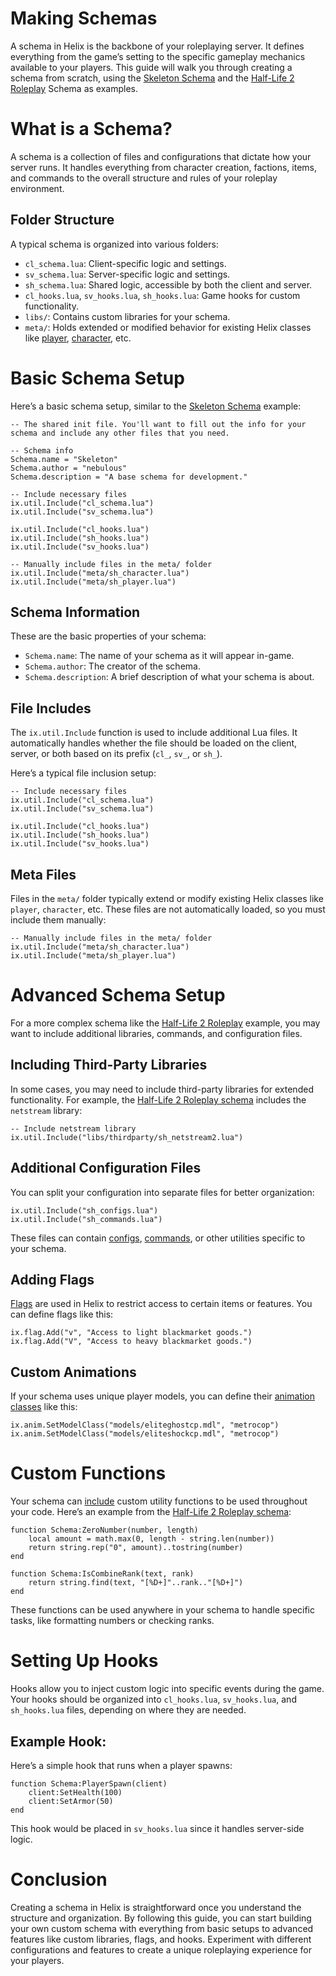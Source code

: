 # Making Schemas

A schema in Helix is the backbone of your roleplaying server. It defines everything from the game’s setting to the specific gameplay mechanics available to your players. This guide will walk you through creating a schema from scratch, using the [Skeleton Schema](https://github.com/NebulousCloud/helix-skeleton/tree/master) and the [Half-Life 2 Roleplay](https://github.com/NebulousCloud/helix-hl2rp/tree/master) Schema as examples.

# What is a Schema?

A schema is a collection of files and configurations that dictate how your server runs. It handles everything from character creation, factions, items, and commands to the overall structure and rules of your roleplay environment.

## Folder Structure

A typical schema is organized into various folders:

- `cl_schema.lua`: Client-specific logic and settings.
- `sv_schema.lua`: Server-specific logic and settings.
- `sh_schema.lua`: Shared logic, accessible by both the client and server.
- `cl_hooks.lua`, `sv_hooks.lua`, `sh_hooks.lua`: Game hooks for custom functionality.
- `libs/`: Contains custom libraries for your schema.
- `meta/`: Holds extended or modified behavior for existing Helix classes like [player](https://project-ordinance.com/helix/documentation/classes/player/), [character](https://project-ordinance.com/helix/documentation/classes/character/), etc.

# Basic Schema Setup

Here’s a basic schema setup, similar to the [Skeleton Schema](https://github.com/NebulousCloud/helix-skeleton/tree/master) example:

```
-- The shared init file. You'll want to fill out the info for your schema and include any other files that you need.

-- Schema info
Schema.name = "Skeleton"
Schema.author = "nebulous"
Schema.description = "A base schema for development."

-- Include necessary files
ix.util.Include("cl_schema.lua")
ix.util.Include("sv_schema.lua")

ix.util.Include("cl_hooks.lua")
ix.util.Include("sh_hooks.lua")
ix.util.Include("sv_hooks.lua")

-- Manually include files in the meta/ folder
ix.util.Include("meta/sh_character.lua")
ix.util.Include("meta/sh_player.lua")
```

## Schema Information

These are the basic properties of your schema:

- `Schema.name`: The name of your schema as it will appear in-game.
- `Schema.author`: The creator of the schema.
- `Schema.description`: A brief description of what your schema is about.

## File Includes

The `ix.util.Include` function is used to include additional Lua files. It automatically handles whether the file should be loaded on the client, server, or both based on its prefix (`cl_`, `sv_`, or `sh_`).

Here’s a typical file inclusion setup:

```
-- Include necessary files
ix.util.Include("cl_schema.lua")
ix.util.Include("sv_schema.lua")

ix.util.Include("cl_hooks.lua")
ix.util.Include("sh_hooks.lua")
ix.util.Include("sv_hooks.lua")
```

## Meta Files

Files in the `meta/` folder typically extend or modify existing Helix classes like `player`, `character`, etc. These files are not automatically loaded, so you must include them manually:

```
-- Manually include files in the meta/ folder
ix.util.Include("meta/sh_character.lua")
ix.util.Include("meta/sh_player.lua")
```

# Advanced Schema Setup

For a more complex schema like the [Half-Life 2 Roleplay](https://github.com/NebulousCloud/helix-hl2rp/tree/master) example, you may want to include additional libraries, commands, and configuration files.

## Including Third-Party Libraries

In some cases, you may need to include third-party libraries for extended functionality. For example, the [Half-Life 2 Roleplay schema](https://github.com/NebulousCloud/helix-hl2rp/tree/master) includes the `netstream` library:

```
-- Include netstream library
ix.util.Include("libs/thirdparty/sh_netstream2.lua")
```

## Additional Configuration Files

You can split your configuration into separate files for better organization:

```
ix.util.Include("sh_configs.lua")
ix.util.Include("sh_commands.lua")
```

These files can contain [configs](https://project-ordinance.com/helix/documentation/libraries/ix.config/), [commands](https://project-ordinance.com/helix/documentation/libraries/ix.command/), or other utilities specific to your schema.

## Adding Flags

[Flags](https://project-ordinance.com/helix/documentation/libraries/ix.flag/#ix.flag.Add) are used in Helix to restrict access to certain items or features. You can define flags like this:

```
ix.flag.Add("v", "Access to light blackmarket goods.")
ix.flag.Add("V", "Access to heavy blackmarket goods.")
```

## Custom Animations

If your schema uses unique player models, you can define their [animation classes](https://project-ordinance.com/helix/documentation/libraries/ix.anim/) like this:

```
ix.anim.SetModelClass("models/eliteghostcp.mdl", "metrocop")
ix.anim.SetModelClass("models/eliteshockcp.mdl", "metrocop")
```

# Custom Functions

Your schema can [include](https://project-ordinance.com/helix/documentation/libraries/ix.util/#ix.util.Include) custom utility functions to be used throughout your code. Here’s an example from the [Half-Life 2 Roleplay schema](https://github.com/NebulousCloud/helix-hl2rp/tree/master):

```
function Schema:ZeroNumber(number, length)
    local amount = math.max(0, length - string.len(number))
    return string.rep("0", amount)..tostring(number)
end

function Schema:IsCombineRank(text, rank)
    return string.find(text, "[%D+]"..rank.."[%D+]")
end
```

These functions can be used anywhere in your schema to handle specific tasks, like formatting numbers or checking ranks.

# Setting Up Hooks

Hooks allow you to inject custom logic into specific events during the game. Your hooks should be organized into `cl_hooks.lua`, `sv_hooks.lua`, and `sh_hooks.lua` files, depending on where they are needed.

## Example Hook:

Here’s a simple hook that runs when a player spawns:

```
function Schema:PlayerSpawn(client)
    client:SetHealth(100)
    client:SetArmor(50)
end
```

This hook would be placed in `sv_hooks.lua` since it handles server-side logic.

# Conclusion

Creating a schema in Helix is straightforward once you understand the structure and organization. By following this guide, you can start building your own custom schema with everything from basic setups to advanced features like custom libraries, flags, and hooks. Experiment with different configurations and features to create a unique roleplaying experience for your players.